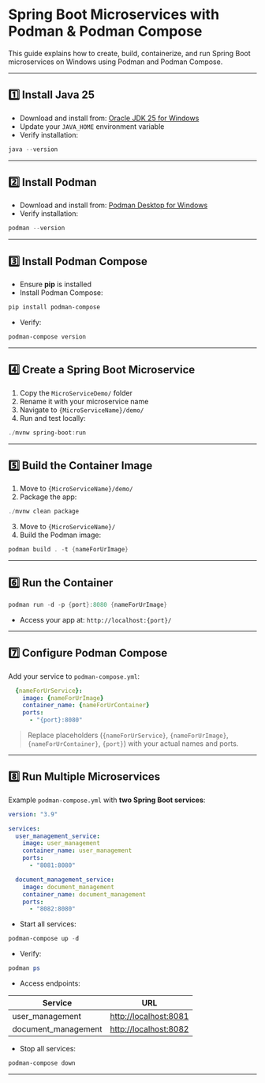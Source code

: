 # Spring Boot Microservices with Podman & Podman Compose

This guide explains how to create, build, containerize, and run Spring Boot microservices on Windows using Podman and Podman Compose.

---

## 1️⃣ Install Java 25

* Download and install from:
  [Oracle JDK 25 for Windows](https://www.oracle.com/java/technologies/downloads/#jdk25-windows)
* Update your `JAVA_HOME` environment variable
* Verify installation:

```powershell
java --version
```

---

## 2️⃣ Install Podman

* Download and install from:
  [Podman Desktop for Windows](https://podman-desktop.io/downloads/windows)
* Verify installation:

```powershell
podman --version
```

---

## 3️⃣ Install Podman Compose

* Ensure **pip** is installed
* Install Podman Compose:

```powershell
pip install podman-compose
```

* Verify:

```powershell
podman-compose version
```

---

## 4️⃣ Create a Spring Boot Microservice

1. Copy the `MicroServiceDemo/` folder
2. Rename it with your microservice name
3. Navigate to `{MicroServiceName}/demo/`
4. Run and test locally:

```powershell
./mvnw spring-boot:run
```

---

## 5️⃣ Build the Container Image

1. Move to `{MicroServiceName}/demo/`
2. Package the app:

```powershell
./mvnw clean package
```

3. Move to `{MicroServiceName}/`
4. Build the Podman image:

```powershell
podman build . -t {nameForUrImage}
```

---

## 6️⃣ Run the Container

```powershell
podman run -d -p {port}:8080 {nameForUrImage}
```

* Access your app at: `http://localhost:{port}/`

---

## 7️⃣ Configure Podman Compose

Add your service to `podman-compose.yml`:

```yaml
  {nameForUrService}:
    image: {nameForUrImage}
    container_name: {nameForUrContainer}
    ports:
      - "{port}:8080"
```

> Replace placeholders (`{nameForUrService}`, `{nameForUrImage}`, `{nameForUrContainer}`, `{port}`) with your actual names and ports.

---

## 8️⃣ Run Multiple Microservices

Example `podman-compose.yml` with **two Spring Boot services**:

```yaml
version: "3.9"

services:
  user_management_service:
    image: user_management
    container_name: user_management
    ports:
      - "8081:8080"

  document_management_service:
    image: document_management
    container_name: document_management
    ports:
      - "8082:8080"

```

* Start all services:

```powershell
podman-compose up -d
```

* Verify:

```powershell
podman ps
```

* Access endpoints:

| Service             | URL                                            |
| ------------------- | ---------------------------------------------- |
| user_management     | [http://localhost:8081](http://localhost:8081) |
| document_management | [http://localhost:8082](http://localhost:8082) |

* Stop all services:

```powershell
podman-compose down
```

---
